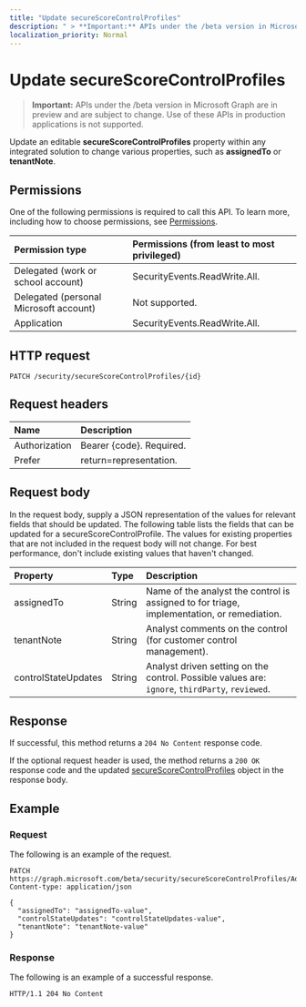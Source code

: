 ```yaml
---
title: "Update secureScoreControlProfiles"
description: " > **Important:** APIs under the /beta version in Microsoft Graph are in preview and are subject to change. Use of these APIs in production applications is not supported."
localization_priority: Normal
---
```


# Update secureScoreControlProfiles

 > **Important:** APIs under the /beta version in Microsoft Graph are in preview and are subject to change. Use of these APIs in production applications is not supported.

Update an editable **secureScoreControlProfiles** property within any integrated solution to change various properties, such as **assignedTo** or **tenantNote**.

## Permissions

One of the following permissions is required to call this API. To learn more, including how to choose permissions, see [Permissions](/graph/permissions-reference).

|Permission type      | Permissions (from least to most privileged)              |
|:--------------------|:---------------------------------------------------------|
|Delegated (work or school account) |   SecurityEvents.ReadWrite.All.  |
|Delegated (personal Microsoft account) |  Not supported.  |
|Application | SecurityEvents.ReadWrite.All. |

## HTTP request

<!-- { "blockType": "ignored" } -->

```http
PATCH /security/secureScoreControlProfiles/{id}
```

## Request headers

| Name       | Description|
|:-----------|:-----------|
| Authorization  | Bearer {code}. Required.|
|Prefer | return=representation. |

## Request body

In the request body, supply a JSON representation of the values for relevant fields that should be updated. The following table lists the fields that can be updated for a secureScoreControlProfile. The values for existing properties that are not included in the request body will not change. For best performance, don't include existing values that haven't changed.

| Property   | Type |Description|
|:---------------|:--------|:----------|
|assignedTo|String|Name of the analyst the control is assigned to for triage, implementation, or remediation.|
|tenantNote|String|Analyst comments on the control (for customer control management).|
|controlStateUpdates| String|Analyst driven setting on the control. Possible values are: `ignore`, `thirdParty`, `reviewed`.|


## Response

If successful, this method returns a `204 No Content` response code.

If the optional request header is used, the method returns a `200 OK` response code and the updated [secureScoreControlProfiles](../resources/securescorecontrolprofiles.md) object in the response body.

## Example

### Request

The following is an example of the request.
<!-- {
  "blockType": "request",
  "name": "securescorecontrolprofiles_update"
}-->

```http
PATCH https://graph.microsoft.com/beta/security/secureScoreControlProfiles/AdminMFA
Content-type: application/json

{
  "assignedTo": "assignedTo-value",
  "controlStateUpdates": "controlStateUpdates-value",
  "tenantNote": "tenantNote-value"
}
```

### Response

The following is an example of a successful response.
<!-- {
  "blockType": "response",
  "truncated": true,
  "@odata.type": "microsoft.graph.secureScoreControlProfile"
} -->

```http
HTTP/1.1 204 No Content
```

<!-- {
  "type": "#page.annotation",
  "description": "Update secureScoreControlProfile",
  "keywords": "",
  "section": "documentation",
  "tocPath": ""
}-->
